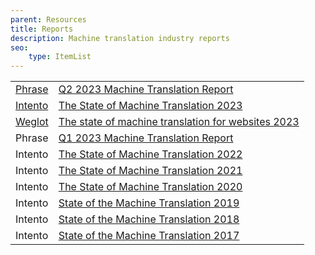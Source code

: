 ```yaml
---
parent: Resources
title: Reports
description: Machine translation industry reports
seo:
    type: ItemList
---
```


|     |     |
| --- | --- |
| [Phrase](/phrase) | [Q2 2023 Machine Translation Report](https://phrase.com/resources/machine-translation-report/) |
| [Intento](/companies#intento) | [The State of Machine Translation 2023](https://inten.to/machine-translation-report-2023/?utm_campaign=MT%20Report%202023&utm_source=machine_translate) |
| [Weglot](/weglot) | [The state of machine translation for websites 2023](https://www.weglot.com/ebooks/state-of-machine-translation-report) |
| Phrase | [Q1 2023 Machine Translation Report](https://phrase.com/resources/machine-translation-report/) |
| Intento | [The State of Machine Translation 2022](https://inten.to/machine-translation-report-2022/) |
| Intento | [The State of Machine Translation 2021](https://try.inten.to/machine-translation-report-2021/?utm_campaign=MT%20Report%202021&utm_source=machine_translate) |
| Intento | [The State of Machine Translation 2020](https://try.inten.to/mt_report_2020?utm_campaign=MT%20Report%202021&utm_source=machine_translate) |
| Intento | [State of the Machine Translation 2019](https://blog.inten.to/state-of-the-machine-translation-june-2019-e3ffb457b76c) |
| Intento | [State of the Machine Translation 2018](https://www.slideshare.net/KonstantinSavenkov/state-of-the-machine-translation-by-intento-july-2018) |
| Intento | [State of the Machine Translation 2017](https://www.slideshare.net/KonstantinSavenkov/state-of-the-machine-translation-by-intento-november-2017-81574321) |
